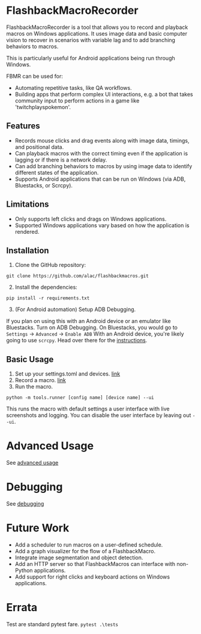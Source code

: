 # FlashbackMacroRecorder

FlashbackMacroRecorder is a tool that allows you to record and playback macros on Windows applications. It uses image data and basic computer vision to recover in scenarios with variable lag and to add branching behaviors to macros.

This is particularly useful for Android applications being run through Windows.

FBMR can be used for:
* Automating repetitive tasks, like QA workflows.
* Building apps that perform complex UI interactions, e.g. a bot that takes community input to perform actions in a game like 'twitchplayspokemon'.

## Features

* Records mouse clicks and drag events along with image data, timings, and positional data.
* Can playback macros with the correct timing even if the application is lagging or if there is a network delay.
* Can add branching behaviors to macros by using image data to identify different states of the application.
* Supports Android applications that can be run on Windows (via ADB, Bluestacks, or Scrcpy).

## Limitations

* Only supports left clicks and drags on Windows applications.
* Supported Windows applications vary based on how the application is rendered. 

## Installation

1. Clone the GitHub repository:

```
git clone https://github.com/alac/flashbackmacros.git
```

2. Install the dependencies:

```
pip install -r requirements.txt
```

3. (For Android automation) Setup ADB Debugging.

If you plan on using this with an Android device or an emulator like Bluestacks. Turn on ADB Debugging.
On Bluestacks, you would go to `Settings` -> `Advanced` -> `Enable ADB`
With an Android device, you're likely going to use `scrcpy`. Head over there for the [instructions](https://github.com/Genymobile/scrcpy#prerequisites).


## Basic Usage
1. Set up your settings.toml and devices. [link](docs/settings_device_configs.md)
2. Record a macro. [link](docs/macro_recording.md)
3. Run the macro.
```
python -m tools.runner [config name] [device name] --ui
```
This runs the macro with default settings a user interface with live screenshots and logging. You can disable the user interface by leaving out `--ui`.


# Advanced Usage
See [advanced usage](docs/advanced_usage.md)

# Debugging
See [debugging](docs/debugging.md)

# Future Work

* Add a scheduler to run macros on a user-defined schedule.
* Add a graph visualizer for the flow of a FlashbackMacro.
* Integrate image segmentation and object detection.
* Add an HTTP server so that FlashbackMacros can interface with non-Python applications.
* Add support for right clicks and keyboard actions on Windows applications.

# Errata

Test are standard pytest fare.
`pytest .\tests`

